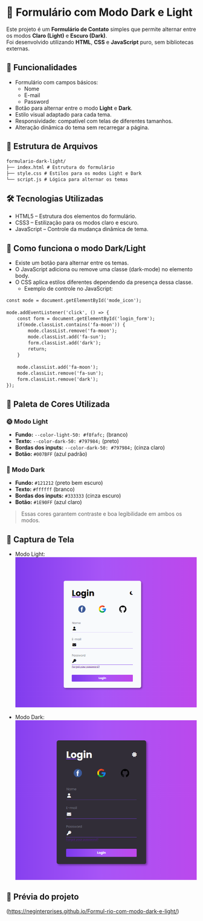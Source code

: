 # 📝 Formulário com Modo Dark e Light

Este projeto é um **Formulário de Contato** simples que permite alternar entre os modos **Claro (Light)** e **Escuro (Dark)**.  
Foi desenvolvido utilizando **HTML**, **CSS** e **JavaScript** puro, sem bibliotecas externas.

## 🚀 Funcionalidades

- Formulário com campos básicos:
    - Nome
    - E-mail
    - Password
- Botão para alternar entre o modo **Light** e **Dark**.
- Estilo visual adaptado para cada tema.
- Responsividade: compatível com telas de diferentes tamanhos.
- Alteração dinâmica do tema sem recarregar a página.

## 📁 Estrutura de Arquivos

```
formulario-dark-light/ 
├── index.html # Estrutura do formulário 
├── style.css # Estilos para os modos Light e Dark 
└── script.js # Lógica para alternar os temas
```

## 🛠️ Tecnologias Utilizadas

- HTML5 – Estrutura dos elementos do formulário.
- CSS3 – Estilização para os modos claro e escuro.
- JavaScript – Controle da mudança dinâmica de tema.

## 🎨 Como funciona o modo Dark/Light

- Existe um botão para alternar entre os temas.
- O JavaScript adiciona ou remove uma classe (dark-mode) no elemento body.
- O CSS aplica estilos diferentes dependendo da presença dessa classe.
    - Exemplo de controle no JavaScript:

```
const mode = document.getElementById('mode_icon');

mode.addEventListener('click', () => {
    const form = document.getElementById('login_form');
    if(mode.classList.contains('fa-moon')) {
        mode.classList.remove('fa-moon');
        mode.classList.add('fa-sun');
        form.classList.add('dark');
        return;
    }

    mode.classList.add('fa-moon');
    mode.classList.remove('fa-sun');
    form.classList.remove('dark');
});
```

## 🎨 Paleta de Cores Utilizada

### 🌞 Modo Light
- **Fundo:** `--color-light-50: #f8fafc;` (branco)
- **Texto:** `--color-dark-50: #797984;` (preto)
- **Bordas dos inputs:** `--color-dark-50: #797984;` (cinza claro)
- **Botão:** `#007BFF` (azul padrão)

### 🌙 Modo Dark
- **Fundo:** `#121212` (preto bem escuro)
- **Texto:** `#ffffff` (branco)
- **Bordas dos inputs:** `#333333` (cinza escuro)
- **Botão:** `#1E90FF` (azul claro)

> Essas cores garantem contraste e boa legibilidade em ambos os modos.

## 📸 Captura de Tela

- Modo Light:
![alt text](image.png)

- Modo Dark:
![alt text](image-1.png)

## 📸 Prévia do projeto

(https://neginterprises.github.io/Formul-rio-com-modo-dark-e-light/)